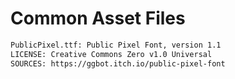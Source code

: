 Common Asset Files
==================

```txt
PublicPixel.ttf: Public Pixel Font, version 1.1
LICENSE: Creative Commons Zero v1.0 Universal
SOURCES: https://ggbot.itch.io/public-pixel-font
```
